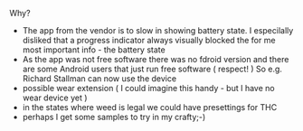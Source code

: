 Why?

 - The app from the vendor is to slow in showing battery state. I especilally disliked that a progress indicator always visually blocked the for me most important info - the battery state
 - As the app was not free software there was no fdroid version and there are some Android users that just run free software ( respect! ) So e.g. Richard Stallman can now use the device
 - possible wear extension ( I could imagine this handy - but I have no wear device yet )
 - in the states where weed is legal we could have presettings for THC
 - perhaps I get some samples to try in my crafty;-)


